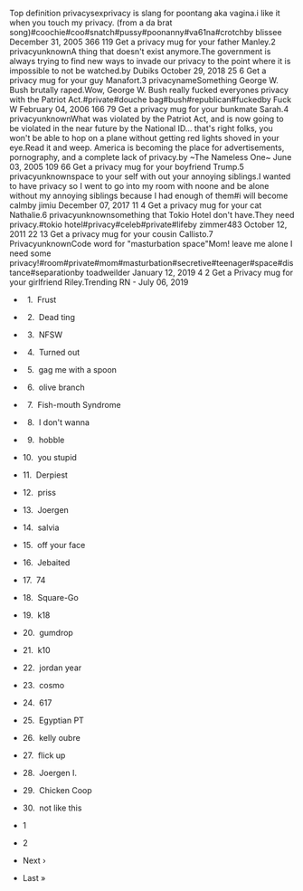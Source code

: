 Top definition privacysexprivacy is slang for poontang aka vagina.i like it when you touch my privacy. (from a da brat song)#coochie#coo#snatch#pussy#poonanny#va61na#crotchby blissee December 31, 2005 366 119 Get a privacy mug for your father Manley.2 privacyunknownA thing that doesn't exist anymore.The government is always trying to find new ways to invade our privacy to the point where it is impossible to not be watched.by Dubiks October 29, 2018 25 6 Get a privacy mug for your guy Manafort.3 privacynameSomething George W. Bush brutally raped.Wow, George W. Bush really fucked everyones privacy with the Patriot Act.#private#douche bag#bush#republican#fuckedby Fuck W February 04, 2006 166 79 Get a privacy mug for your bunkmate Sarah.4 privacyunknownWhat was violated by the Patriot Act, and is now going to be violated in the near future by the National ID... that's right folks, you won't be able to hop on a plane without getting red lights shoved in your eye.Read it and weep. America is becoming the place for advertisements, pornography, and a complete lack of privacy.by ~The Nameless One~ June 03, 2005 109 66 Get a privacy mug for your boyfriend Trump.5 privacyunknownspace to your self with out your annoying siblings.I wanted to have privacy so I went to go into my room with noone and be alone without my annoying siblings because I had enough of them#i will become calmby jimiu December 07, 2017 11 4 Get a privacy mug for your cat Nathalie.6 privacyunknownsomething that Tokio Hotel don't have.They need privacy.#tokio hotel#privacy#celeb#private#lifeby zimmer483 October 12, 2011 22 13 Get a privacy mug for your cousin Callisto.7 PrivacyunknownCode word for "masturbation space"Mom! leave me alone I need some privacy!#room#private#mom#masturbation#secretive#teenager#space#distance#separationby toadweilder January 12, 2019 4 2 Get a Privacy mug for your girlfriend Riley.Trending RN - July 06, 2019

*     1.  Frust
*     2.  Dead ting
*     3.  NFSW
*     4.  Turned out
*     5.  gag me with a spoon
*     6.  olive branch
*     7.  Fish-mouth Syndrome
*     8.  I don't wanna
*     9.  hobble
*   10.  you stupid
*   11.  Derpiest
*   12.  priss
*   13.  Joergen
*   14.  salvia
*   15.  off your face
*   16.  Jebaited
*   17.  74
*   18.  Square-Go
*   19.  k18
*   20.  gumdrop
*   21.  k10
*   22.  jordan year
*   23.  cosmo
*   24.  617
*   25.  Egyptian PT
*   26.  kelly oubre
*   27.  flick up
*   28.  Joergen I.
*   29.  Chicken Coop
*   30.  not like this

*   1
*   2
*   Next ›
*   Last »